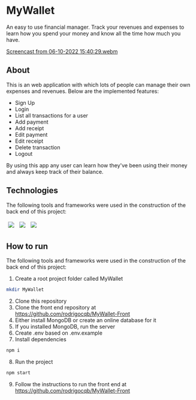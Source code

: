 # MyWallet
An easy to use financial manager. Track your revenues and expenses to learn how you spend your money and know all the time how much you have.

[Screencast from 06-10-2022 15:40:29.webm](https://user-images.githubusercontent.com/106849571/194721252-172f3609-6a47-45c8-8e0c-357ea681a3b2.webm)

## About
This is an web application with which lots of people can manage their own expenses and revenues. Below are the implemented features:

- Sign Up
- Login
- List all transactions for a user
- Add payment
- Add receipt
- Edit payment
- Edit receipt
- Delete transaction
- Logout

By using this app any user can learn how they've been using their money and always keep track of their balance.

## Technologies
The following tools and frameworks were used in the construction of the back end of this project:
<p>
  <img style='margin: 5px;' src='https://img.shields.io/badge/node.js-6DA55F?style=for-the-badge&logo=node.js&logoColor=white'>
  <img style='margin: 5px;' src='https://img.shields.io/badge/express.js-%23404d59.svg?style=for-the-badge&logo=express&logoColor=%2361DAFB'>
  <img style='margin: 5px;' src='https://img.shields.io/badge/MongoDB-%234ea94b.svg?style=for-the-badge&logo=mongodb&logoColor=white'>
</p>

## How to run
The following tools and frameworks were used in the construction of the back end of this project:
1. Create a root project folder called MyWallet
```bash
mkdir MyWallet
```
2. Clone this repository
3. Clone the front end repository at https://github.com/rodrigocqb/MyWallet-Front
4. Either install MongoDB or create an online database for it
5. If you installed MongoDB, run the server
6. Create .env based on .env.example
7. Install dependencies
```bash
npm i
```
8. Run the project
```bash
npm start
```
9. Follow the instructions to run the front end at https://github.com/rodrigocqb/MyWallet-Front
